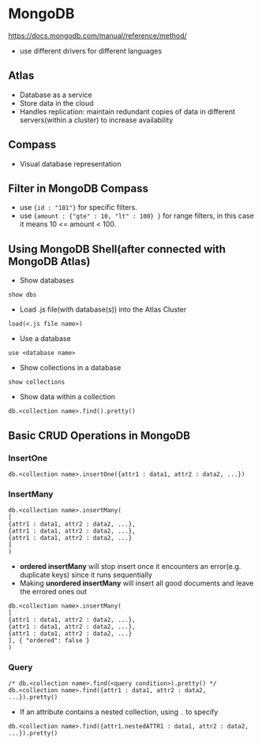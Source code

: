 # MongoDB
https://docs.mongodb.com/manual/reference/method/

- use different drivers for different languages

## Atlas
- Database as a service
- Store data in the cloud
- Handles replication: maintain redundant copies of data in different servers(within a cluster) to increase availability

## Compass
- Visual database representation

## Filter in MongoDB Compass
- use `{id : "101"}` for specific filters.
- use `{amount : {"gte" : 10, "lt" : 100} }` for range filters, in this case it means 10 <= amount < 100.

## Using MongoDB Shell(after connected with MongoDB Atlas)
- Show databases
```MongoDB
show dbs
```
- Load .js file(with database(s)) into the Atlas Cluster
```MongoDB
load(<.js file name>)
```
- Use a database
```MongoDB
use <database name>
```
- Show collections in a database
```MongoDB
show collections
```
- Show data within a collection
```MongoDB
db.<collection name>.find().pretty()
```
## Basic CRUD Operations in MongoDB
### InsertOne
```MongoDB
db.<collection name>.insertOne({attr1 : data1, attr2 : data2, ...})
```
### InsertMany
```MongoDB
db.<collection name>.insertMany(
[
{attr1 : data1, attr2 : data2, ...},
{attr1 : data1, attr2 : data2, ...},
{attr1 : data1, attr2 : data2, ...}
]
)
```
- **ordered insertMany** will stop insert once it encounters an error(e.g. duplicate keys) since it runs sequentially
- Making **unordered insertMany** will insert all good documents and leave the errored ones out
```MongoDB
db.<collection name>.insertMany(
[
{attr1 : data1, attr2 : data2, ...},
{attr1 : data1, attr2 : data2, ...},
{attr1 : data1, attr2 : data2, ...}
], { "ordered": false }
)
```

### Query
```MongoDB
/* db.<collection name>.find(<query condition>).pretty() */
db.<collection name>.find({attr1 : data1, attr2 : data2, ...}).pretty()
```
- If an attribute contains a nested collection, using `.` to specify
```MongoDB
db.<collection name>.find({attr1.nestedATTR1 : data1, attr2 : data2, ...}).pretty()
```
